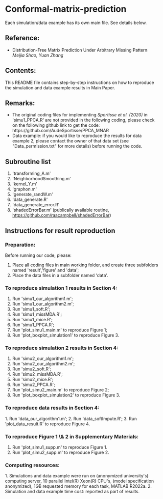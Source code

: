 # Conformal-matrix-prediction

Each simulation/data example has its own main file.  See details below.

<h2>Reference:</h2>

* Distribution-Free Matrix Prediction Under Arbitrary Missing Pattern <br />
<i>Meijia Shao, Yuan Zhang</i><br>


<h2>Contents:</h2>
This README file contains step-by-step instructions on how to reproduce the simulation and data example results in Main Paper.


<h2>Remarks:</h2>
<ul>
  <li> The original coding files for implementing <i>Sportisse et al. (2020)</i> in 'simu1_PPCA.R' are not provided in the following coding, please check on the following github link to get the code: 
https://github.com/AudeSportisse/PPCA_MNAR 
  <li> Data example: if you would like to reproduce the results for data example 2, please contact the owner of that data set (see "Data_permission.txt" for more details) before running the code.
</ul>


<h2>Subroutine list</h2>

1. 'transforming_A.m'
2. 'NeighborhoodSmoothing.m'
3. 'kernel_Y.m'
4. 'graphon.m'  
5. 'generate_randW.m'
6. 'data_generate.R'
7. 'data_generate_error.R'
8. 'shadedErrorBar.m'  (publically available routine, https://github.com/raacampbell/shadedErrorBar)



<h2>Instructions for result reproduction</h2>

<h3>Preparation:</h3>

Before running our code, please:

1. Place all coding files in main working folder, and create three subfolders named 'result','figure' and 'data';
2. Place the data files in a subfolder named 'data'.

<h3>To reproduce simulation 1 results in Section 4:</h3>

1. Run 'simu1_our_algorithm1.m';
2. Run 'simu1_our_algorithm2.m';
3. Run 'simu1_soft.R';
4. Run 'simu1_missMDA.R';
5. Run 'simu1_mice.R';
6. Run 'simu1_PPCA.R';
7. Run 'plot_simu1_main.m' to reproduce Figure 1;
8. Run 'plot_boxplot_simulation1' to reproduce Figure 3.  


<h3>To reproduce simulation 2 results in Section 4:</h3>

1. Run 'simu2_our_algorithm1.m';
2. Run 'simu2_our_algorithm2.m';
3. Run 'simu2_soft.R';
4. Run 'simu2_missMDA.R';
5. Run 'simu2_mice.R';
6. Run 'simu2_PPCA.R';
7. Run 'plot_simu2_main.m' to reproduce Figure 2;
8. Run 'plot_boxplot_simulation2' to reproduce Figure 3. 

<h3>To reproduce data results in Section 4:</h3>
1. Run 'data_our_algorithm1.m';
2. Run 'data_softImpute.R';
3. Run 'plot_data_result.R' to reproduce Figure 4. 

<h3>To reproduce Figure 1 \& 2 in Supplementary Materials:</h3>

1. Run 'plot_simu1_supp.m' to reproduce Figure 1. 
2. Run 'plot_simu2_supp.m' to reproduce Figure 2. 

 <h3>Computing resources:</h3>
1. Simulations and data example were run on (anonymized university's) computing server, 10 parallel Intel(R) Xeon(R) CPU's, (model specification anonymized), 1GB requested memory for each task, MATLAB R2022a.
2. Simulation and data example time cost: reported as part of results.



